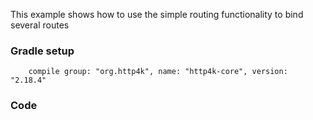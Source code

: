 This example shows how to use the simple routing functionality to bind several routes

### Gradle setup
```
    compile group: "org.http4k", name: "http4k-core", version: "2.18.4"
```

### Code
<script src="http://gist-it.appspot.com/https://github.com/http4k/http4k/blob/master/src/docs/cookbook/simple_routing/example.kt"></script>
